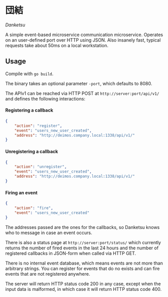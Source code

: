 団結
==

*Danketsu*

A simple event-based microservice communication microservice. Operates on an
user-defined port over HTTP using JSON. Also insanely fast, typical requests
take about 50ms on a local workstation.

Usage
-----

Compile with `go build`.

The binary takes an optional parameter `-port`, which defaults to 8080.

The APIv1 can be reached via HTTP POST at `http://server:port/api/v1/` and
defines the following interactions:

#### Registering a callback

```json
{
    "action": "register",
    "event": "users_new_user_created",
    "address": "http://deimos.company.local:1338/api/v1/"
}
```

#### Unregistering a callback

```json
{
    "action": "unregister",
    "event": "users_new_user_created",
    "address": "http://deimos.company.local:1338/api/v1/"
}
```

#### Firing an event

```json
{
    "action": "fire",
    "event": "users_new_user_created"
}
```

The addresses passed are the ones for the callbacks, so Danketsu knows who to
message in case an event occurs.

There is also a status page at `http://server:port/status/` which currently
returns the number of fired events in the last 24 hours and the number of
registered callbacks in JSON-form when called via HTTP GET.

There is no internal event database, which means events are not more than
arbitrary strings. You can register for events that do no exists and can fire
events that are not registered anywhere.

The server will return HTTP status code 200 in any case, except when the input
data is malformed, in which case it will return HTTP status code 400.

